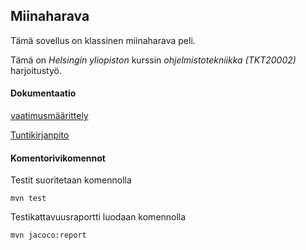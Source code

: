 ## Miinaharava

Tämä sovellus on klassinen miinaharava peli.

Tämä on *Helsingin yliopiston* kurssin *ohjelmistotekniikka (_TKT20002_)* harjoitustyö.


#### Dokumentaatio
[vaatimusmäärittely](https://github.com/Vesulius/ot-harjoitustyo/blob/master/dokumentaatio/vaatimusmaarittely.md)

[Tuntikirjanpito](https://github.com/Vesulius/ot-harjoitustyo/blob/master/dokumentaatio/tuntikirjanpito.md)


#### Komentorivikomennot
Testit suoritetaan komennolla

```
mvn test
```

Testikattavuusraportti luodaan komennolla

```
mvn jacoco:report
``` 